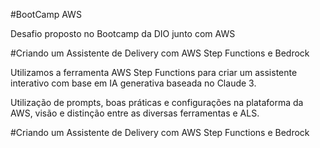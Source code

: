 #BootCamp AWS

Desafio proposto no Bootcamp da DIO junto com AWS

#Criando um Assistente de Delivery com AWS Step Functions e Bedrock

Utilizamos a ferramenta AWS Step Functions para criar um assistente interativo com base em IA generativa
baseada no Claude 3.

Utilização de prompts, boas práticas e configurações na plataforma da AWS, visão e distinção entre as diversas ferramentas e ALS.

#Criando um Assistente de Delivery com AWS Step Functions e Bedrock

